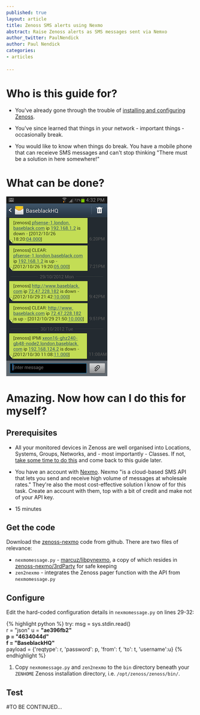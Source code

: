 ```yaml
---
published: true
layout: article
title: Zenoss SMS alerts using Nexmo
abstract: Raise Zenoss alerts as SMS messages sent via Nemxo
author_twitter: PaulNendick
author: Paul Nendick
categories:
- articles

---
```


# Who is this guide for?
* You've already gone through the trouble of [installing and configuring Zenoss](http://community.zenoss.org/community/documentation).


* You've since learned that things in your network - important things - occasionally break.

* You would like to know when things do break. You have a mobile phone that can receieve SMS messages and can't stop thinking "There must be a solution in here somewhere!" 

# What can be done?
![SMS You Want](/assets/images/sms-you-want.png) 

# Amazing. Now how can I do this for myself?
## Prerequisites
* All your monitored devices in Zenoss are well organised into Locations, Systems, Groups, Networks, and - most importantly - Classes. If not, [take some time to do this](http://www.packtpub.com/article/zenoss-core-3x-device-setup-administration) and come back to this guide later. 

* You have an account with [Nexmo](http://nexmo.com/). Nexmo "is a cloud-based SMS API that lets you send and receive high volume of messages at wholesale rates." They're also the most cost-effective solution I know of for this task. Create an account with them,  top with a bit of credit and make not of your API key.

* 15 minutes

## Get the code
Download the [zenoss-nexmo](https://github.com/baseblack/zenoss-nexmo) code from github.
There are two files of relevance:

* `nexmomessage.py` - [marcuz/libpynexmo](https://github.com/marcuz/libpynexmo), a copy of which resides in [zenoss-nexmo/3rdParty](https://github.com/baseblack/zenoss-nexmo/tree/master/3rdParty) for safe keeping 
* `zen2nexmo` - integrates the Zenoss pager function with the API from `nexmomessage.py`

## Configure
Edit the hard-coded configuration details in `nexmomessage.py` on lines 29-32:

{% highlight python %}
    try:
         msg = sys.stdin.read()    
         r = "json"
         u = **"ae396fb2"**  
         **p = "4634044d"**    
         **f = "BaseblackHQ"**   
         payload = {'reqtype': r, 'password': p, 'from': f, 'to': t, 'username':u}
{% endhighlight %}

1. Copy `nexmomessage.py` and `zen2nexmo` to the `bin` directory beneath your `ZENHOME` Zenoss installation directory, i.e. `/opt/zenoss/zenoss/bin/`.

## Test

#TO BE CONTINUED...

